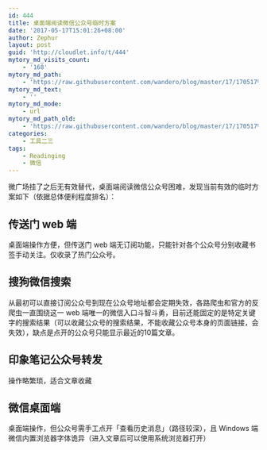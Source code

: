 ```yaml
---
id: 444
title: 桌面端阅读微信公众号临时方案
date: '2017-05-17T15:01:26+08:00'
author: Zephur
layout: post
guid: 'http://cloudlet.info/t/444'
mytory_md_visits_count:
    - '168'
mytory_md_path:
    - 'https://raw.githubusercontent.com/wandero/blog/master/17/170517%E6%A1%8C%E9%9D%A2%E7%AB%AF%E9%98%85%E8%AF%BB%E5%BE%AE%E4%BF%A1%E5%85%AC%E4%BC%97%E5%8F%B7%E4%B8%B4%E6%97%B6%E6%96%B9%E6%A1%88.md'
mytory_md_text:
    - ''
mytory_md_mode:
    - url
mytory_md_path_old:
    - 'https://raw.githubusercontent.com/wandero/blog/master/17/170517%E6%A1%8C%E9%9D%A2%E7%AB%AF%E9%98%85%E8%AF%BB%E5%BE%AE%E4%BF%A1%E5%85%AC%E4%BC%97%E5%8F%B7%E4%B8%B4%E6%97%B6%E6%96%B9%E6%A1%88.md'
categories:
    - 工具二三
tags:
    - Readinging
    - 微信
---
```


微广场挂了之后无有效替代，桌面端阅读微信公众号困难，发现当前有效的临时方案如下（依据总体便利程度排名）：

<!-- more -->

## 传送门 web 端

桌面端操作方便，但传送门 web 端无订阅功能，只能针对各个公众号分别收藏书签手动关注。仅收录了热门公众号。

## 搜狗微信搜索

从最初可以直接订阅公众号到现在公众号地址都会定期失效，各路爬虫和官方的反爬虫一直围绕这一 web 端唯一的微信入口斗智斗勇，目前还能固定的是特定关键字的搜索结果（可以收藏公众号的搜索结果，不能收藏公众号本身的页面链接，会失效），缺点是点开的公众号只能显示最近的10篇文章。

## 印象笔记公众号转发

操作略繁琐，适合文章收藏

## 微信桌面端

桌面端操作，但公众号需手工点开「查看历史消息」（路径较深），且 Windows 端微信内置浏览器字体诡异（进入文章后可以使用系统浏览器打开）